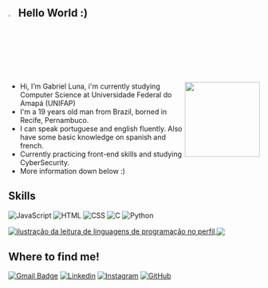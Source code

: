 ## <img src="https://media.giphy.com/media/hvRJCLFzcasrR4ia7z/giphy.gif" width="3%"> Hello World :)
<img src="https://th.bing.com/th/id/OIP.fpIIHAQOU9JvK48IYnwVhAAAAA?rs=1&pid=ImgDetMain" min-width="150px" width="150px" align="right">

+ Hi, I’m Gabriel Luna, i'm currently studying Computer Science at Universidade Federal do Amapá (UNIFAP)
+ I'm a 19 years old man from Brazil, borned in Recife, Pernambuco.
+ I can speak portuguese and english fluently. Also have some basic knowledge on spanish and french.
+ Currently practicing front-end skills and studying CyberSecurity.
+ More information down below :)

## Skills

![JavaScript](https://img.shields.io/badge/-JavaScript-333333?style=flat&logo=javascript)
![HTML](https://img.shields.io/badge/-HTML-333333?style=flat&logo=HTML5)
![CSS](https://img.shields.io/badge/-CSS-333333?style=flat&logo=CSS3&logoColor=1572B6)
![C](https://img.shields.io/badge/-C-333333?style=flat&logo=C&logoColor=D3D3D3)
![Python](https://img.shields.io/badge/-Python-333333?style=flat&logo=python&logoColor=1E90FF)

<a href="https://github.com/Gurupreet">
  <img align="center" src="https://github-readme-stats.vercel.app/api/top-langs/?username=gabr1elluna&theme=highcontrast&hide_langs_below=1" alt="ilustração da leitura de linguagens de programação no perfil"/>
</a>
<a href="https://github.com/Gurupreet">
  <img align="center" src="https://github-readme-stats.vercel.app/api?username=gabr1elluna&theme=highcontrast&show_icons=true"/>
</a>

## Where to find me!

[![Gmail Badge](https://img.shields.io/badge/-Gmail-FF0000?style=flat-square&labelColor=FF0000&logo=gmail&logoColor=white&link=mailto:sougabrielluna@gmail.com)](mailto:sougabrielluna@gmail.com)
[![Linkedin](https://img.shields.io/badge/-Linkedin-0e76a8?style=flat-square&logo=Linkedin&logoColor=white&link=https://www.linkedin.com/in/gabr1elluna/)](https://www.linkedin.com/in/gabr1elluna/)
[![Instagram](https://img.shields.io/badge/-Instagram-DF0174?style=flat-square&labelColor=DF0174&logo=instagram&logoColor=white&link=https://instagram.com/gabr1elluna/)](https://instagram.com/gabr1elluna/)
[![GitHub](https://img.shields.io/badge/GitHub-100000?style=flat-square&logo=github&logoColor=white&link=https://github.com/gabr1elluna/)](https://github.com/gabr1elluna)
